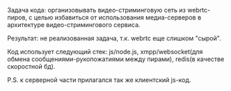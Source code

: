 Задача кода:
организовывать видео-стриминговую сеть из webrtc-пиров, с целью избавиться от использования медиа-серверов в архитектуре видео-стримингового сервиса.

Результат: не реализованная задача, т.к. webrtc еще слишком "сырой".

Код использует следующий стек: js/node.js, xmpp/websocket(для обмена сообщениями-рукопожатиями между пирами), redis(в качестве скоростной бд).

P.S. к серверной части прилагался так же клиентский js-код.